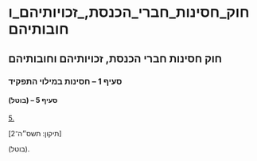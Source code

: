 # חוק_חסינות_חברי_הכנסת,_זכויותיהם_וחובותיהם

## חוק חסינות חברי הכנסת, זכויותיהם וחובותיהם

### סעיף 1 – חסינות במילוי התפקיד

#### סעיף 5 – (בוטל)

[5.](https://he.wikisource.org/wiki/חוק_חסינות_חברי_הכנסת,_זכויותיהם_וחובותיהם#s_yp_5)

[תיקון: תשס״ה־2]

(בוטל).